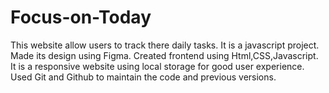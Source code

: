 # Focus-on-Today

This website allow users to track there daily tasks. It is a javascript
project. Made its design using Figma. Created frontend using Html,CSS,Javascript. It is a 
responsive website using local storage for good user experience. Used Git and Github to 
maintain the code and previous versions.
